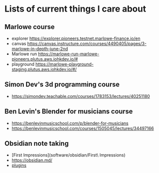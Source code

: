 # Lists of current things I care about

## Marlowe course
- explorer https://explorer.pioneers.testnet.marlowe-finance.io/en
- canvas https://canvas.instructure.com/courses/4490405/pages/3-marlowe-in-depth-june-2nd
- Marlowe run https://marlowe-run-marlowe-pioneers.plutus.aws.iohkdev.io/#
- playground https://marlowe-playground-staging.plutus.aws.iohkdev.io/#/

## Simon Dev's 3d programming course
- https://simondev.teachable.com/courses/1783153/lectures/40251180

## Ben Levin's Blender for musicians course
- https://benlevinmusicschool.com/p/blender-for-musicians
- https://benlevinmusicschool.com/courses/1505045/lectures/34497166

## Obsidian note taking
- [First Impressions](software/obsidian/First\ Impressions)
- https://obsidian.md/
- [plugins](https://obsidian.md/plugins)
